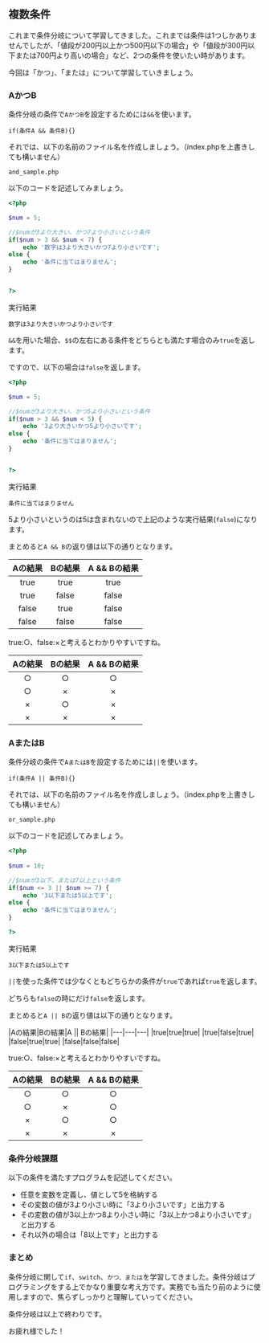## 複数条件
これまで条件分岐について学習してきました。これまでは条件は1つしかありませんでしたが、「値段が200円以上かつ500円以下の場合」や「値段が300円以下または700円より高いの場合」など、2つの条件を使いたい時があります。

今回は「かつ」、「または」について学習していきましょう。

### AかつB

条件分岐の条件で`AかつB`を設定するためには`&&`を使います。

    if(条件A && 条件B){}

それでは、以下の名前のファイル名を作成しましょう。（index.phpを上書きしても構いません）

    and_sample.php
    
以下のコードを記述してみましょう。

```php
<?php

$num = 5;

//$numが3より大きい、かつ7より小さいという条件
if($num > 3 && $num < 7) {    
    echo '数字は3より大きいかつ7より小さいです';
else {
    echo '条件に当てはまりません';
}


?>
```

実行結果

    数字は3より大きいかつより小さいです

`&&`を用いた場合、`$$`の左右にある条件をどちらとも満たす場合のみ`true`を返します。

ですので、以下の場合は`false`を返します。

```php
<?php

$num = 5;

//$numが3より大きい、かつ5より小さいという条件
if($num > 3 && $num < 5) {    
    echo '3より大きいかつ5より小さいです';
else {
    echo '条件に当てはまりません';
}


?>
```

実行結果

    条件に当てはまりません

5より小さいというのは5は含まれないので上記のような実行結果(`false`)になります。

まとめると`A && B`の返り値は以下の通りとなります。

|Aの結果|Bの結果|A && Bの結果|
|:---:|:---:|:---:|
|true|true|true|
|true|false|false|
|false|true|false|
|false|false|false|

true:○、false:×と考えるとわかりやすいですね。

|Aの結果|Bの結果|A && Bの結果|
|:---:|:---:|:---:|
|○|○|○|
|○|×|×|
|×|○|×|
|×|×|×|


### AまたはB

条件分岐の条件で`AまたはB`を設定するためには`||`を使います。

    if(条件A || 条件B){}

それでは、以下の名前のファイル名を作成しましょう。（index.phpを上書きしても構いません）

    or_sample.php
    
以下のコードを記述してみましょう。

```php
<?php
    
$num = 10;

//$numが3以下、または7以上という条件
if($num <= 3 || $num >= 7) {    
    echo '3以下または5以上です';
else {
    echo '条件に当てはまりません';
}

?>
```

実行結果

    3以下または5以上です

`||`を使った条件では少なくともどちらかの条件が`true`であれば`true`を返します。

どちらも`false`の時にだけ`false`を返します。

まとめると`A || B`の返り値は以下の通りとなります。

|Aの結果|Bの結果|A || Bの結果|
|---|---|---|
|true|true|true|
|true|false|true|
|false|true|true|
|false|false|false|

true:○、false:×と考えるとわかりやすいですね。

|Aの結果|Bの結果|A && Bの結果|
|:---:|:---:|:---:|
|○|○|○|
|○|×|○|
|×|○|○|
|×|×|×|

### 条件分岐課題

以下の条件を満たすプログラムを記述してください。

- 任意を変数を定義し、値として5を格納する
- その変数の値が3より小さい時に「3より小さいです」と出力する
- その変数の値が3以上かつ8より小さい時に「3以上かつ8より小さいです」と出力する
- それ以外の場合は「8以上です」と出力する

### まとめ
条件分岐に関して`if`、`switch`、`かつ、または`を学習してきました。条件分岐はプログラミングをする上でかなり重要な考え方です。実務でも当たり前のように使用しますので、焦らずしっかりと理解していってください。

条件分岐は以上で終わりです。

お疲れ様でした！


